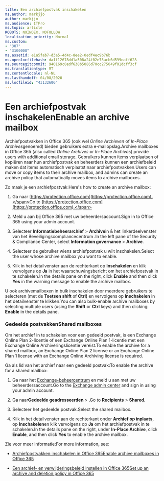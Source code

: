 ```yaml
---
title: Een archiefpostvak inschakelen
ms.author: markjjo
author: markjjo
ms.audience: ITPro
ms.topic: article
ROBOTS: NOINDEX, NOFOLLOW
localization_priority: Normal
ms.custom:
- "307"
- "3100008"
ms.assetid: e1a5fab7-d3a5-4d4c-8ee2-0edf4ec9b76b
ms.openlocfilehash: da1f12678dd1a508a24f02e73acb6d599eaff628
ms.sourcegitcommit: 940169c0edf638b5086d70cc275049f01dcff3cf
ms.translationtype: MT
ms.contentlocale: nl-NL
ms.lasthandoff: 04/08/2020
ms.locfileid: "43132606"
---
```

# <a name="enable-an-archive-mailbox"></a><span data-ttu-id="1375a-102">Een archiefpostvak inschakelen</span><span class="sxs-lookup"><span data-stu-id="1375a-102">Enable an archive mailbox</span></span>

<span data-ttu-id="1375a-103">Archiefpostvakken in Office 365 (ook wel *Online Archieven* of *In-Place Archives*genoemd) bieden gebruikers extra e-mailopslag.</span><span class="sxs-lookup"><span data-stu-id="1375a-103">Archive mailboxes in Office 365 (also called *Online Archives* or *In-Place Archives*) provide users with additional email storage.</span></span> <span data-ttu-id="1375a-104">Gebruikers kunnen items verplaatsen of kopiëren naar hun archiefpostvak en beheerders kunnen een archiefbeleid maken dat items automatisch verplaatst naar archiefpostvakken.</span><span class="sxs-lookup"><span data-stu-id="1375a-104">Users can move or copy items to their archive mailbox, and admins can create an archive policy that automatically moves items to archive mailboxes.</span></span>
  
<span data-ttu-id="1375a-105">Zo maak je een archiefpostvak:</span><span class="sxs-lookup"><span data-stu-id="1375a-105">Here's how to create an archive mailbox:</span></span>
  
1. <span data-ttu-id="1375a-106">Ga naar [https://protection.office.com](https://protection.office.com).</span><span class="sxs-lookup"><span data-stu-id="1375a-106">Go to [https://protection.office.com](https://protection.office.com).</span></span>

2. <span data-ttu-id="1375a-107">Meld u aan bij Office 365 met uw beheerdersaccount.</span><span class="sxs-lookup"><span data-stu-id="1375a-107">Sign in to Office 365 using your admin account.</span></span>

3. <span data-ttu-id="1375a-108">Selecteer **Informatiebeheerarchief** \> **Archive**in &amp; het linkerdeelvenster van het Beveiligingscompliancecentrum .</span><span class="sxs-lookup"><span data-stu-id="1375a-108">In the left pane of the Security &amp; Compliance Center, select **Information governance** \> **Archive**.</span></span>

4. <span data-ttu-id="1375a-109">Selecteer de gebruiker wiens archiefpostvak u wilt inschakelen.</span><span class="sxs-lookup"><span data-stu-id="1375a-109">Select the user whose archive mailbox you want to enable.</span></span>

5. <span data-ttu-id="1375a-110">Klik in het detailvenster aan de rechterkant op **Inschakelen** en klik vervolgens op **Ja** in het waarschuwingsbericht om het archiefpostvak in te schakelen.</span><span class="sxs-lookup"><span data-stu-id="1375a-110">In the details pane on the right, click **Enable** and then click **Yes** in the warning message to enable the archive mailbox.</span></span>

<span data-ttu-id="1375a-111">U ook archivemailboxen in bulk inschakelen door meerdere gebruikers te selecteren (met de **Toetsen shift** of **Ctrl)** en vervolgens op **Inschakelen** in het detailvenster te klikken.</span><span class="sxs-lookup"><span data-stu-id="1375a-111">You can also bulk-enable archive mailboxes by selecting multiple users (using the **Shift** or **Ctrl** keys) and then clicking **Enable** in the details pane.</span></span>
  
### <a name="shared-mailboxes"></a><span data-ttu-id="1375a-112">Gedeelde postvakken</span><span class="sxs-lookup"><span data-stu-id="1375a-112">Shared mailboxes</span></span>

<span data-ttu-id="1375a-113">Om het archief in te schakelen voor een gedeeld postvak, is een Exchange Online Plan 2-licentie of een Exchange Online Plan 1-licentie met een Exchange Online Archiveringslicentie vereist.</span><span class="sxs-lookup"><span data-stu-id="1375a-113">To enable the archive for a shared mailbox, an Exchange Online Plan 2 license or an Exchange Online Plan 1 license with an Exchange Online Archiving license is required.</span></span>  

<span data-ttu-id="1375a-114">Ga als lid van het archief naar een gedeeld postvak:</span><span class="sxs-lookup"><span data-stu-id="1375a-114">To enable the archive for a shared mailbox:</span></span>

1. <span data-ttu-id="1375a-115">Ga naar het [Exchange-beheercentrum](https://outlook.office365.com/ecp) en meld u aan met uw beheerdersaccount.</span><span class="sxs-lookup"><span data-stu-id="1375a-115">Go to the [Exchange admin center](https://outlook.office365.com/ecp) and sign in using your admin account.</span></span>

2. <span data-ttu-id="1375a-116">Ga naar**Gedeelde** **geadresseerden** > .</span><span class="sxs-lookup"><span data-stu-id="1375a-116">Go to **Recipients** > **Shared**.</span></span>

3. <span data-ttu-id="1375a-117">Selecteer het gedeelde postvak.</span><span class="sxs-lookup"><span data-stu-id="1375a-117">Select the shared mailbox.</span></span>

4. <span data-ttu-id="1375a-118">Klik in het detailvenster aan de rechterkant onder **Archief op inplaats**, op **Inschakelen**en klik vervolgens op **Ja** om het archiefpostvak in te schakelen.</span><span class="sxs-lookup"><span data-stu-id="1375a-118">In the details pane on the right, under **In-Place Archive**, click **Enable**, and then click **Yes** to enable the archive mailbox.</span></span>

<span data-ttu-id="1375a-119">Zie voor meer informatie:</span><span class="sxs-lookup"><span data-stu-id="1375a-119">For more information, see:</span></span>
  
- [<span data-ttu-id="1375a-120">Archiefpostvakken inschakelen in Office 365</span><span class="sxs-lookup"><span data-stu-id="1375a-120">Enable archive mailboxes in Office 365</span></span>](https://docs.microsoft.com/office365/securitycompliance/enable-archive-mailboxes)

- [<span data-ttu-id="1375a-121">Een archief- en verwijderingsbeleid instellen in Office 365</span><span class="sxs-lookup"><span data-stu-id="1375a-121">Set up an archive and deletion policy in Office 365</span></span>](https://docs.microsoft.com//office365/securitycompliance/set-up-an-archive-and-deletion-policy-for-mailboxes)
